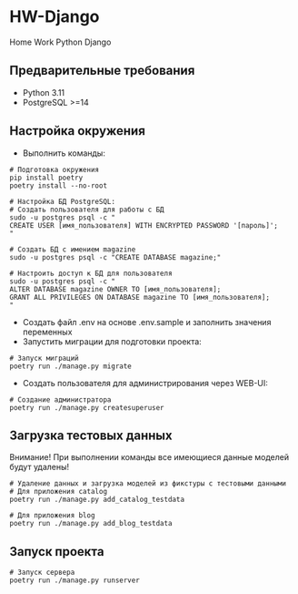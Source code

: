 # HW-Django
Home Work Python Django

## Предварительные требования
- Python 3.11
- PostgreSQL >=14


## Настройка окружения
- Выполнить команды:
```
# Подготовка окружения
pip install poetry
poetry install --no-root

# Настройка БД PostgreSQL:
# Создать пользователя для работы с БД
sudo -u postgres psql -c "
CREATE USER [имя_пользователя] WITH ENCRYPTED PASSWORD '[пароль]';
"

# Создать БД с имением magazine
sudo -u postgres psql -c "CREATE DATABASE magazine;"

# Настроить доступ к БД для пользователя
sudo -u postgres psql -c "
ALTER DATABASE magazine OWNER TO [имя_пользователя];
GRANT ALL PRIVILEGES ON DATABASE magazine TO [имя_пользователя];
"
```
- Создать файл .env на основе .env.sample и заполнить значения переменных
- Запустить миграции для подготовки проекта:
```
# Запуск миграций
poetry run ./manage.py migrate
```
- Создать пользователя для администрирования через WEB-UI:
```
# Создание администратора
poetry run ./manage.py createsuperuser
```

## Загрузка тестовых данных
Внимание! При выполнении команды все имеющиеся данные моделей будут удалены!
```
# Удаление данных и загрузка моделей из фикстуры с тестовыми данными
# Для приложения catalog
poetry run ./manage.py add_catalog_testdata

# Для приложения blog
poetry run ./manage.py add_blog_testdata

```

## Запуск проекта
```
# Запуск сервера
poetry run ./manage.py runserver
```
